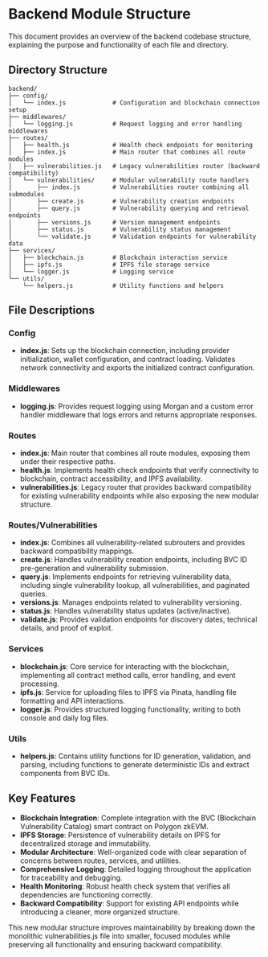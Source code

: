 # Backend Module Structure

This document provides an overview of the backend codebase structure, explaining the purpose and functionality of each file and directory.

## Directory Structure

```
backend/
├── config/
│   └── index.js             # Configuration and blockchain connection setup
├── middlewares/
│   └── logging.js           # Request logging and error handling middlewares
├── routes/
│   ├── health.js            # Health check endpoints for monitoring
│   ├── index.js             # Main router that combines all route modules
│   ├── vulnerabilities.js   # Legacy vulnerabilities router (backward compatibility)
│   └── vulnerabilities/     # Modular vulnerability route handlers
│       ├── index.js         # Vulnerabilities router combining all submodules
│       ├── create.js        # Vulnerability creation endpoints
│       ├── query.js         # Vulnerability querying and retrieval endpoints
│       ├── versions.js      # Version management endpoints
│       ├── status.js        # Vulnerability status management
│       └── validate.js      # Validation endpoints for vulnerability data
├── services/
│   ├── blockchain.js        # Blockchain interaction service
│   ├── ipfs.js              # IPFS file storage service
│   └── logger.js            # Logging service
└── utils/
    └── helpers.js           # Utility functions and helpers
```

## File Descriptions

### Config

- **index.js**: Sets up the blockchain connection, including provider initialization, wallet configuration, and contract loading. Validates network connectivity and exports the initialized contract configuration.

### Middlewares

- **logging.js**: Provides request logging using Morgan and a custom error handler middleware that logs errors and returns appropriate responses.

### Routes

- **index.js**: Main router that combines all route modules, exposing them under their respective paths.
- **health.js**: Implements health check endpoints that verify connectivity to blockchain, contract accessibility, and IPFS availability.
- **vulnerabilities.js**: Legacy router that provides backward compatibility for existing vulnerability endpoints while also exposing the new modular structure.

### Routes/Vulnerabilities

- **index.js**: Combines all vulnerability-related subrouters and provides backward compatibility mappings.
- **create.js**: Handles vulnerability creation endpoints, including BVC ID pre-generation and vulnerability submission.
- **query.js**: Implements endpoints for retrieving vulnerability data, including single vulnerability lookup, all vulnerabilities, and paginated queries.
- **versions.js**: Manages endpoints related to vulnerability versioning.
- **status.js**: Handles vulnerability status updates (active/inactive).
- **validate.js**: Provides validation endpoints for discovery dates, technical details, and proof of exploit.

### Services

- **blockchain.js**: Core service for interacting with the blockchain, implementing all contract method calls, error handling, and event processing.
- **ipfs.js**: Service for uploading files to IPFS via Pinata, handling file formatting and API interactions.
- **logger.js**: Provides structured logging functionality, writing to both console and daily log files.

### Utils

- **helpers.js**: Contains utility functions for ID generation, validation, and parsing, including functions to generate deterministic IDs and extract components from BVC IDs.

## Key Features

- **Blockchain Integration**: Complete integration with the BVC (Blockchain Vulnerability Catalog) smart contract on Polygon zkEVM.
- **IPFS Storage**: Persistence of vulnerability details on IPFS for decentralized storage and immutability.
- **Modular Architecture**: Well-organized code with clear separation of concerns between routes, services, and utilities.
- **Comprehensive Logging**: Detailed logging throughout the application for traceability and debugging.
- **Health Monitoring**: Robust health check system that verifies all dependencies are functioning correctly.
- **Backward Compatibility**: Support for existing API endpoints while introducing a cleaner, more organized structure.

This new modular structure improves maintainability by breaking down the monolithic vulnerabilities.js file into smaller, focused modules while preserving all functionality and ensuring backward compatibility.